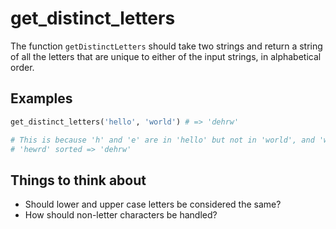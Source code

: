 # get_distinct_letters

The function `getDistinctLetters` should take two strings and return a string of all the letters that are unique to either of the input strings, in alphabetical order.

## Examples

```py
get_distinct_letters('hello', 'world') # => 'dehrw'

# This is because 'h' and 'e' are in 'hello' but not in 'world', and 'w', 'r' and 'd' are in 'world' but not in 'hello'.
# 'hewrd' sorted => 'dehrw'
```

## Things to think about
- Should lower and upper case letters be considered the same?
- How should non-letter characters be handled?
